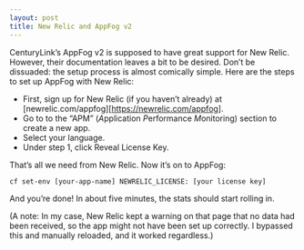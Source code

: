 ```yaml
---
layout: post
title: New Relic and AppFog v2
---
```


CenturyLink’s AppFog v2 is supposed to have great support for New Relic.
However, their documentation leaves a bit to be desired. Don’t be dissuaded:
the setup process is almost comically simple. Here are the steps to set up
AppFog with New Relic:

 * First, sign up for New Relic (if you haven’t already) at
   [newrelic.com/appfog][https://newrelic.com/appfog].
 * Go to to the “APM” (*A*pplication *P*erformance *M*onitoring) section to
   create a new app.
 * Select your language.
 * Under step 1, click Reveal License Key.

That’s all we need from New Relic. Now it’s on to AppFog:

`cf set-env [your-app-name] NEWRELIC_LICENSE: [your license key]`

And you’re done! In about five minutes, the stats should start rolling in.

(A note: In my case, New Relic kept a warning on that page that no data had been
received, so the app might not have been set up correctly. I bypassed this and
manually reloaded, and it worked regardless.)
